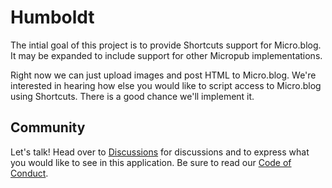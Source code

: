 # Humboldt

The intial goal of this project is to provide Shortcuts support for Micro.blog. It may be expanded to include support for other Micropub implementations.

Right now we can just upload images and post HTML to Micro.blog. We're interested in hearing how else you would like to script access to Micro.blog using Shortcuts. There is a good chance we'll implement it.

## Community

Let's talk! Head over to [Discussions](https://github.com/vincode-io/Humboldt/discussions) for discussions and to express what you would like to see in this application. Be sure to read our [Code of Conduct](https://github.com/vincode-io/Humboldt/wiki/Code-of-Conduct).
